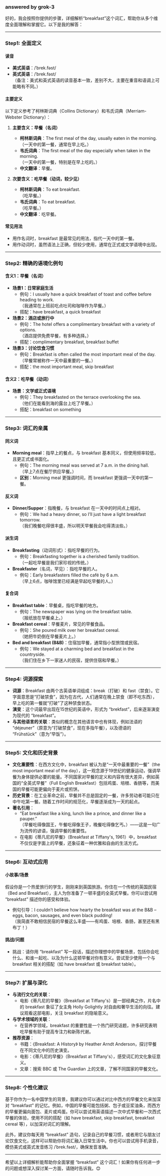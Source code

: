 ### answered by grok-3
好的，我会按照你提供的步骤，详细解析“breakfast”这个词汇，帮助你从多个维度全面理解和掌握它。以下是我的解答：

---

### Step1: 全面定义

#### 读音
- **美式英语**：/ˈbrek.fəst/  
- **英式英语**：/ˈbrek.fəst/  
（备注：美式和英式英语的读音基本一致，差别不大，主要在重音和语调上可能略有不同。）

#### 主要定义
以下定义参考了柯林斯词典（Collins Dictionary）和韦氏词典（Merriam-Webster Dictionary）：

1. **主要含义：早餐（名词）**
   - **柯林斯词典**：The first meal of the day, usually eaten in the morning.  
     （一天中的第一餐，通常在早上吃。）
   - **韦氏词典**：The first meal of the day especially when taken in the morning.  
     （一天中的第一餐，特别是在早上吃的。）
   - **中文翻译**：早餐。

2. **次要含义：吃早餐（动词，较少见）**
   - **柯林斯词典**：To eat breakfast.  
     （吃早餐。）
   - **韦氏词典**：To eat breakfast.  
     （吃早餐。）
   - **中文翻译**：吃早餐。

#### 常见用法
- 用作名词时，breakfast 是最常见的用法，指代一天中的第一餐。
- 用作动词时，虽然语法上正确，但较少使用，通常在正式或文学语境中出现。

---

### Step2: 精确的语境化例句

#### 含义1：早餐（名词）
- **场景1：日常家庭生活**
  - 例句：I usually have a quick breakfast of toast and coffee before heading to work.  
    （我通常在上班前吃点吐司和咖啡作为早餐。）
  - 搭配：have breakfast, a quick breakfast
- **场景2：酒店或旅行中**
  - 例句：The hotel offers a complimentary breakfast with a variety of options.  
    （酒店提供免费早餐，有多种选择。）
  - 搭配：complimentary breakfast, breakfast buffet
- **场景3：讨论饮食习惯**
  - 例句：Breakfast is often called the most important meal of the day.  
    （早餐常被称作一天中最重要的一餐。）
  - 搭配：the most important meal, skip breakfast

#### 含义2：吃早餐（动词）
- **场景：文学或正式语境**
  - 例句：They breakfasted on the terrace overlooking the sea.  
    （他们在能看到海的露台上吃了早餐。）
  - 搭配：breakfast on something

---

### Step3: 词汇的亲属

#### 同义词
- **Morning meal**：指早上的餐点，与 breakfast 基本同义，但使用频率较低，且更正式或书面化。
  - 例句：The morning meal was served at 7 a.m. in the dining hall.  
    （早上7点在餐厅供应早餐。）
  - **区别**：Morning meal 更强调时间，而 breakfast 更强调一天中的第一餐。

#### 反义词
- **Dinner/Supper**：指晚餐，与 breakfast 在一天中的时间点上相对。
  - 例句：We had a heavy dinner, so I’ll just have a light breakfast tomorrow.  
    （我们晚餐吃得很丰盛，所以明天早餐我会吃得清淡些。）

#### 派生词
- **Breakfasting**（动词形式）：指吃早餐的行为。
  - 例句：Breakfasting together is a cherished family tradition.  
    （一起吃早餐是我们家珍视的传统。）
- **Breakfaster**（名词，罕见）：指吃早餐的人。
  - 例句：Early breakfasters filled the café by 6 a.m.  
    （早上6点，咖啡馆里已经满是早起吃早餐的人。）

#### 复合词
- **Breakfast table**：早餐桌，指吃早餐的地方。
  - 例句：The newspaper was lying on the breakfast table.  
    （报纸放在早餐桌上。）
- **Breakfast cereal**：早餐麦片，常见的早餐食品。
  - 例句：She poured milk over her breakfast cereal.  
    （她把牛奶倒在早餐麦片上。）
- **Bed and breakfast (B&B)**：住宿加早餐，通常指小型旅馆或民宿。
  - 例句：We stayed at a charming bed and breakfast in the countryside.  
    （我们住在乡下一家迷人的民宿，提供住宿和早餐。）

---

### Step4: 词源探索

- **词源**：Breakfast 由两个古英语单词组成：break（打破）和 fast（禁食）。它字面意思是“打破禁食”，因为在古代，人们通常在晚上禁食（即不吃东西），早上吃的第一餐就“打破”了这种禁食状态。
- **演变**：这个词最早出现在15世纪的英语中，形式为 “brekfast”，后来逐渐演变为现代的 “breakfast”。
- **与其他语言的关联**：类似的概念在其他语言中也有体现，例如法语的 “déjeuner”（原意为“打破禁食”，现在多指午餐），以及德语的 “Frühstück”（意为“早饭”）。

---

### Step5: 文化和历史背景

- **文化重要性**：在西方文化中，breakfast 被认为是“一天中最重要的一餐”（the most important meal of the day），这一观念源于19世纪的健康运动，强调早餐为身体提供必要的能量。不同国家对早餐的定义和内容有很大差异，例如英国的“全英式早餐”（Full English Breakfast）包括鸡蛋、培根、香肠等，而美国的早餐可能更偏向于麦片或煎饼。
- **历史背景**：在工业革命之前，早餐并不总是固定的一餐，许多劳动者可能只在中午吃第一餐。随着工作时间的规范化，早餐逐渐成为一天的起点。
- **著名引用**：
  - “Eat breakfast like a king, lunch like a prince, and dinner like a pauper.”  
    （早餐吃得像国王，午餐吃得像王子，晚餐吃得像乞丐。）——这是一句广为流传的谚语，强调早餐的重要性。
  - 在电影《蒂凡尼的早餐》（Breakfast at Tiffany's, 1961）中，breakfast 不仅仅是字面上的早餐，还象征着一种优雅和自由的生活方式。

---

### Step6: 互动式应用

#### 小故事/场景
假设你是一个热爱旅行的学生，刚刚来到英国旅游。你住在一个传统的英国民宿（Bed and Breakfast），主人为你准备了一顿丰盛的全英式早餐。你可以尝试用 “breakfast” 描述你的感受和体验。  
- 例句引导：I couldn’t believe how hearty the breakfast was at the B&B – eggs, bacon, sausages, and even black pudding!  
（我简直不敢相信民宿的早餐这么丰盛——有鸡蛋、培根、香肠，甚至还有黑布丁！）

#### 挑战/问题
- 挑战：请你用 “breakfast” 写一段话，描述你理想中的早餐场景，包括你会吃什么、和谁一起吃、以及为什么这顿早餐对你有意义。尝试至少使用一个与 breakfast 相关的搭配（如 have breakfast 或 breakfast table）。

---

### Step7: 扩展与深化

- **与流行文化的关联**：  
  - 电影《蒂凡尼的早餐》（Breakfast at Tiffany's）是一部经典之作，片名中的 breakfast 象征了女主角 Holly Golightly 对自由和奢华生活的向往。建议观看这部电影，关注 breakfast 的隐喻意义。
- **与学术领域的关联**：  
  - 在营养学领域，breakfast 的重要性是一个热门研究话题，许多研究表明吃早餐有助于提高专注力和新陈代谢。
- **推荐资源**：
  - 书籍：《Breakfast: A History》 by Heather Arndt Anderson，探讨早餐在不同文化中的历史演变。
  - 电影：《蒂凡尼的早餐》（Breakfast at Tiffany's），感受词汇的文化象征意义。
  - 文章：搜索 BBC 或 The Guardian 上的文章，了解不同国家的早餐文化。

---

### Step8: 个性化建议

基于你作为一名中国学生的背景，我建议你可以通过对比中西方的早餐文化来加深对 “breakfast” 的记忆。例如，中国的早餐可能包括粥、包子或豆浆油条，而西方的早餐更偏向面包、麦片或鸡蛋。你可以尝试用英语描述一次中式早餐和一次西式早餐的体验，使用不同的搭配（如 have breakfast, skip breakfast, breakfast cereal 等），以加深对词汇的理解。

此外，建议你每天用 “breakfast” 造句，记录自己的早餐习惯，或者用它与朋友讨论饮食文化，这样可以帮助你将词汇融入日常生活中。你也可以尝试用手机录音，模仿美式或英式发音练习 /ˈbrek.fəst/，确保发音准确。

---

希望以上详细解析能帮助你全面掌握 “breakfast” 这个词汇！如果你有任何进一步的问题或想深入探讨某一方面，请随时告诉我。😊